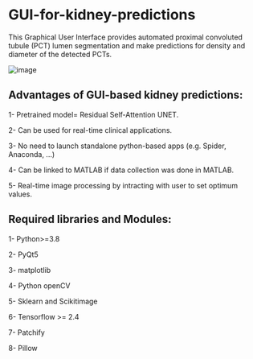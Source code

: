 # GUI-for-kidney-predictions
This Graphical User Interface provides automated proximal convoluted tubule (PCT) lumen segmentation and make predictions for density and diameter of the detected PCTs.

![image](https://user-images.githubusercontent.com/78983558/210263502-74572ee1-2970-45b1-92bb-d77edd9793f4.png)

## Advantages of GUI-based kidney predictions:
1- Pretrained model= Residual Self-Attention UNET.

2- Can be used for real-time clinical applications.

3- No need to launch standalone python-based apps (e.g. Spider, Anaconda, ...)

4- Can be linked to MATLAB if data collection was done in MATLAB. 

5- Real-time image processing by intracting with user to set optimum values. 
## Required libraries and Modules:
1- Python>=3.8

2- PyQt5

3- matplotlib

4- Python openCV

5- Sklearn and Scikitimage

6- Tensorflow >= 2.4

7- Patchify

8- Pillow
